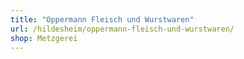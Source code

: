 ```yaml
---
title: "Oppermann Fleisch und Wurstwaren"
url: /hildesheim/oppermann-fleisch-und-wurstwaren/
shop: Metzgerei
---
```

